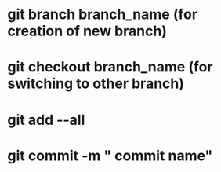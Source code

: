 



# git branch branch_name (for creation of new branch)
# git checkout branch_name (for switching to other branch)
# git add --all  
# git commit -m " commit name"
